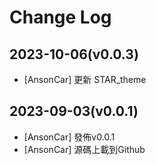 # Change Log
## 2023-10-06(v0.0.3)
- [AnsonCar] 更新 STAR_theme

## 2023-09-03(v0.0.1)
- [AnsonCar] 發佈v0.0.1
- [AnsonCar] 源碼上載到Github

